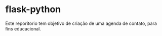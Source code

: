 # flask-python 

Este reporitorio tem objetivo de criação de uma agenda de contato, para fins educacional.